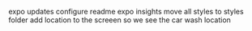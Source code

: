 expo updates configure
readme
expo insights
move all styles to styles folder
add location to the screeen so we see the car wash location